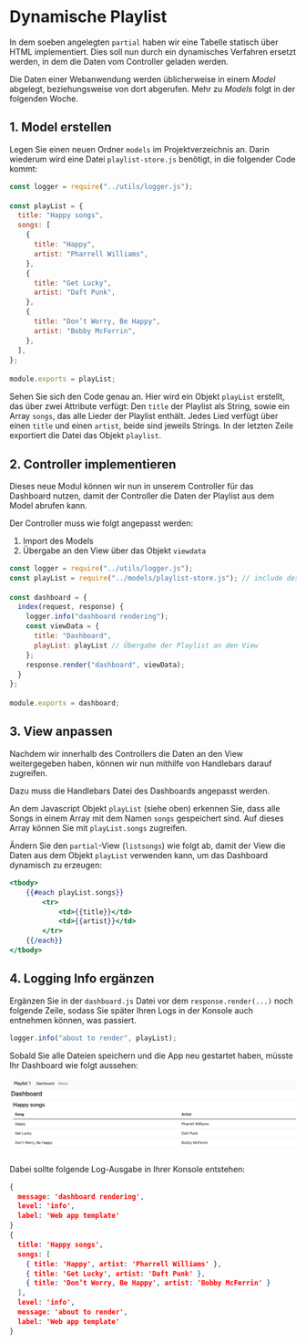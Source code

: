 # Dynamische Playlist

In dem soeben angelegten `partial` haben wir eine Tabelle statisch über HTML implementiert. Dies soll nun durch ein dynamisches Verfahren ersetzt werden, in dem die Daten vom Controller geladen werden.

Die Daten einer Webanwendung werden üblicherweise in einem *Model* abgelegt, beziehungsweise von dort abgerufen. Mehr zu *Models* folgt in der folgenden Woche.

## 1. Model erstellen

Legen Sie einen neuen Ordner `models` im Projektverzeichnis an. Darin wiederum wird eine Datei `playlist-store.js` benötigt, in die folgender Code kommt:

```js
const logger = require("../utils/logger.js");

const playList = {
  title: "Happy songs",
  songs: [
    {
      title: "Happy",
      artist: "Pharrell Williams",
    },
    {
      title: "Get Lucky",
      artist: "Daft Punk",
    },
    {
      title: "Don’t Worry, Be Happy",
      artist: "Bobby McFerrin",
    },
  ],
};

module.exports = playList;
```

Sehen Sie sich den Code genau an. Hier wird ein Objekt `playList` erstellt, das über zwei Attribute verfügt: Den `title` der Playlist als String, sowie ein Array `songs`, das alle Lieder der Playlist enthält. Jedes Lied verfügt über einen `title` und einen `artist`, beide sind jeweils Strings. In der letzten Zeile exportiert die Datei das Objekt `playlist`.

## 2. Controller implementieren

Dieses neue Modul können wir nun in unserem Controller für das Dashboard nutzen, damit der Controller die Daten der Playlist aus dem Model abrufen kann.

Der Controller muss wie folgt angepasst werden:

1. Import des Models
2. Übergabe an den View über das Objekt `viewdata`

```js
const logger = require("../utils/logger.js");
const playList = require("../models/playlist-store.js"); // include des Models

const dashboard = {
  index(request, response) {
    logger.info("dashboard rendering");
    const viewData = {
      title: "Dashboard",
      playList: playList // Übergabe der Playlist an den View
    };
    response.render("dashboard", viewData);
  }
};

module.exports = dashboard;
```

## 3. View anpassen

Nachdem wir innerhalb des Controllers die Daten an den View weitergegeben haben, können wir nun mithilfe von Handlebars darauf zugreifen.

Dazu muss die Handlebars Datei des Dashboards angepasst werden.

An dem Javascript Objekt `playList` (siehe oben) erkennen Sie, dass alle Songs in einem Array mit dem Namen `songs` gespeichert sind. Auf dieses Array können Sie mit `playList.songs` zugreifen.

Ändern Sie den `partial`-View (`listsongs`) wie folgt ab, damit der View die Daten aus dem Objekt `playList` verwenden kann, um das Dashboard dynamisch zu erzeugen:

```handlebars
<tbody>
    {{#each playList.songs}}
        <tr>
            <td>{{title}}</td>
            <td>{{artist}}</td>
        </tr>
    {{/each}}
</tbody>
```

## 4. Logging Info ergänzen

Ergänzen Sie in der `dashboard.js` Datei vor dem `response.render(...)` noch folgende Zeile,
sodass Sie später Ihren Logs in der Konsole auch entnehmen können, was passiert.

```js
logger.info("about to render", playList);
```

Sobald Sie alle Dateien speichern und die App neu gestartet haben, müsste Ihr Dashboard wie folgt aussehen:

![img.png](img/Anpassung_10.png)

Dabei sollte folgende Log-Ausgabe in Ihrer Konsole entstehen:

```json
{
  message: 'dashboard rendering',
  level: 'info',
  label: 'Web app template'
}
{
  title: 'Happy songs',
  songs: [
    { title: 'Happy', artist: 'Pharrell Williams' },
    { title: 'Get Lucky', artist: 'Daft Punk' },
    { title: 'Don’t Worry, Be Happy', artist: 'Bobby McFerrin' }
  ],
  level: 'info',
  message: 'about to render',
  label: 'Web app template'
}
```
